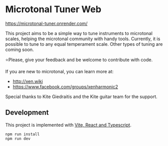 # Microtonal Tuner Web

https://microtonal-tuner.onrender.com/

This project aims to be a simple way to tune instruments to microtonal scales, helping the microtonal community with handy tools.
Currently, it is possible to tune to any equal temperament scale. Other types of tuning are coming soon.

⭐Please, give your feedback and be welcome to contribute with code.

If you are new to microtonal, you can learn more at:

- http://xen.wiki
- https://www.facebook.com/groups/xenharmonic2

Special thanks to Kite Giedraitis and the Kite guitar team for the support.

## Development

This project is implemented with [Vite, React and Typescript](https://vitejs.dev).

```
npm run install
npm run dev
```
